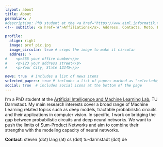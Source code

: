```yaml
---
layout: about
title: About
permalink: /
#description: PhD student at the <a href="https://www.aiml.informatik.tu-darmstadt.de">AIML Lab, TU Darmstadt</a>.
<!-- subtitle: <a href='#'>Affiliations</a>. Address. Contacts. Moto. Etc. -->

profile:
  align: right
  image: prof_pic.jpg
  image_circular: true # crops the image to make it circular
  address: >
#    <p>555 your office number</p>
#    <p>123 your address street</p>
#    <p>Your City, State 12345</p>

news: true  # includes a list of news items
selected_papers: true # includes a list of papers marked as "selected={true}"
social: true  # includes social icons at the bottom of the page
---
```


I’m a PhD student at the  [Artificial Intelligence and Machine Learning Lab](https://www.aiml.informatik.tu-darmstadt.de), TU Darmstadt. My main research interests cover a broad range of Machine Learning related topics such as deep models, tractable probabilistic circuits and their applications in computer vision. In specific, I work on bridging the gap between probabilistic circuits and deep neural networks. We want to push the limits of Sum-Product Networks and aim to combine their strengths with the modeling capacity of neural networks.

**Contact**: steven (dot) lang (at) cs (dot) tu-darmstadt (dot) de
